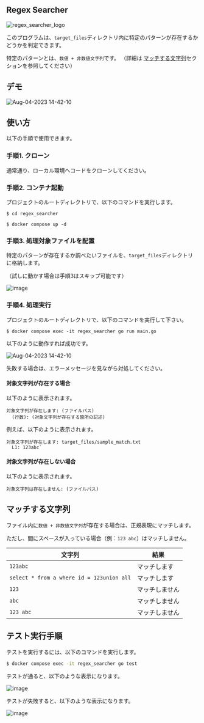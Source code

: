 ## Regex Searcher

![regex_searcher_logo](https://github.com/TatsuroYajima/regex_seacher/assets/97079648/cbd14194-c790-4ffe-9401-48e418fc3bfd)

このプログラムは、`target_files`ディレクトリ内に特定のパターンが存在するかどうかを判定できます。

特定のパターンとは、`数値 + 非数値文字列`です。
（詳細は [マッチする文字列](https://github.com/TatsuroYajima/regex_seacher/tree/implement-main-process#%E3%83%9E%E3%83%83%E3%83%81%E3%81%99%E3%82%8B%E6%96%87%E5%AD%97%E5%88%97)セクションを参照してください）

## デモ

![Aug-04-2023 14-42-10](https://github.com/TatsuroYajima/regex_seacher/assets/97079648/2c49f823-60b5-4d68-89a2-864fc1343021)

## 使い方

以下の手順で使用できます。

### 手順1. クローン

通常通り、ローカル環境へコードをクローンしてください。

### 手順2. コンテナ起動

プロジェクトのルートディレクトリで、以下のコマンドを実行します。

```sh:コマンドラインツール
$ cd regex_searcher

$ docker compose up -d
```

### 手順3. 処理対象ファイルを配置

特定のパターンが存在するか調べたいファイルを、`target_files`ディレクトリに格納します。

（試しに動かす場合は手順3はスキップ可能です）

![image](https://github.com/TatsuroYajima/regex_seacher/assets/97079648/864adfbe-6c21-43ea-9128-2673f2d7ab79)

### 手順4. 処理実行

プロジェクトのルートディレクトリで、以下のコマンドを実行して下さい。

```sh:regex_searcher
$ docker compose exec -it regex_searcher go run main.go
```

以下のように動作すれば成功です。

![Aug-04-2023 14-42-10](https://github.com/TatsuroYajima/regex_seacher/assets/97079648/2c49f823-60b5-4d68-89a2-864fc1343021)

失敗する場合は、エラーメッセージを見ながら対処してください。

#### 対象文字列が存在する場合

以下のように表示されます。

```
対象文字列が存在します: (ファイルパス)
  (行数): (対象文字列が存在する箇所の記述)
```

例えば、以下のように表示されます。
```
対象文字列が存在します: target_files/sample_match.txt
  L1: 123abc`
```

#### 対象文字列が存在しない場合

以下のように表示されます。

`対象文字列は存在しません: (ファイルパス)`

## マッチする文字列

ファイル内に`数値 + 非数値文字列`が存在する場合は、正規表現にマッチします。

ただし、間にスペースが入っている場合（例：`123 abc`）はマッチしません。

|文字列|結果|
|---|---|
|`123abc`| マッチします|
|`select * from a where id = 123union all`| マッチします|
|`123`| マッチしません|
|`abc`| マッチしません|
|`123 abc`| マッチしません|

## テスト実行手順

テストを実行するには、以下のコマンドを実行します。

```sh
$ docker compose exec -it regex_searcher go test
```

テストが通ると、以下のような表示になります。

![image](https://github.com/TatsuroYajima/regex_seacher/assets/97079648/3f54cdd6-1adf-46ff-ac68-c45953729de4)

テストが失敗すると、以下のような表示になります。

![image](https://github.com/TatsuroYajima/regex_seacher/assets/97079648/21213734-bf8a-4788-bf07-f5a4876bd897)

